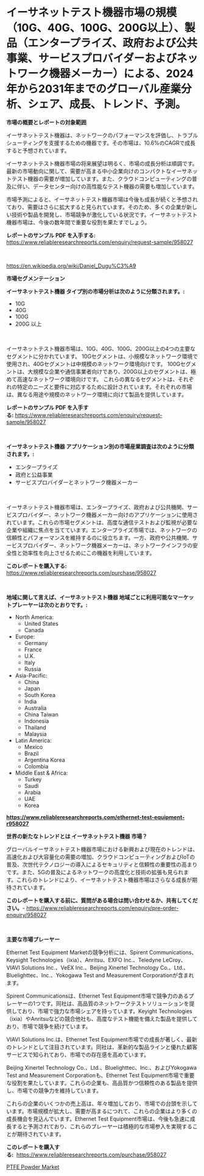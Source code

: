 <p><h1>イーサネットテスト機器市場の規模（10G、40G、100G、200G以上）、製品（エンタープライズ、政府および公共事業、サービスプロバイダーおよびネットワーク機器メーカー）による、2024年から2031年までのグローバル産業分析、シェア、成長、トレンド、予測。</h1></p><p><strong>市場の概要とレポートの対象範囲</strong></p>
<p><p>イーサネットテスト機器は、ネットワークのパフォーマンスを評価し、トラブルシューティングを支援するための機器です。その市場は、10.6%のCAGRで成長すると予想されています。</p><p>イーサネットテスト機器市場の将来展望は明るく、市場の成長分析は順調です。最新の市場動向に関して、需要が高まる中小企業向けのコンパクトなイーサネットテスト機器の需要が増加しています。また、クラウドコンピューティングの普及に伴い、データセンター向けの高性能なテスト機器の需要も増加しています。</p><p>市場予測によると、イーサネットテスト機器市場は今後も成長が続くと予想されており、需要はさらに拡大すると見られています。そのため、多くの企業が新しい技術や製品を開発し、市場競争が激化している状況です。イーサネットテスト機器市場は、今後の数年間で重要な役割を果たすでしょう。</p></p>
<p><strong>レポートのサンプル PDF を入手する:</strong> <a href="https://www.reliableresearchreports.com/enquiry/request-sample/958027">https://www.reliableresearchreports.com/enquiry/request-sample/958027</a></p>
<p>&nbsp;</p>
<p><a href="https://en.wikipedia.org/wiki/Daniel_Dugu%C3%A9">https://en.wikipedia.org/wiki/Daniel_Dugu%C3%A9</a></p>
<p><strong>市場セグメンテーション</strong></p>
<p><strong>イーサネットテスト機器 タイプ別の市場分析は次のように分類されます。:</strong></p>
<p><ul><li>10G</li><li>40G</li><li>100G</li><li>200G 以上</li></ul></p>
<p>&nbsp;</p>
<p><p>イーサネットテスト機器市場は、10G、40G、100G、200G以上の4つの主要なセグメントに分かれています。 10Gセグメントは、小規模なネットワーク環境で使用され、40Gセグメントは中規模のネットワーク環境向けです。 100Gセグメントは、大規模な企業や通信事業者向けであり、200G以上のセグメントは、極めて高速なネットワーク環境向けです。 これらの異なるセグメントは、それぞれの特定のニーズと要件に対応するために設計されています。それぞれの市場は、異なる用途や規模のネットワーク環境に向けて製品を提供しています。</p></p>
<p><strong>レポートのサンプル PDF を入手する:</strong>&nbsp;<a href="https://www.reliableresearchreports.com/enquiry/request-sample/958027">https://www.reliableresearchreports.com/enquiry/request-sample/958027</a></p>
<p>&nbsp;</p>
<p><strong> イーサネットテスト機器 アプリケーション別の市場産業調査は次のように分類されます。:</strong></p>
<p><ul><li>エンタープライズ</li><li>政府と公益事業</li><li>サービスプロバイダーとネットワーク機器メーカー</li></ul></p>
<p>&nbsp;</p>
<p><p>イーサネットテスト機器市場は、エンタープライズ、政府および公共機関、サービスプロバイダー、ネットワーク機器メーカー向けのアプリケーションに使用されています。これらの市場セグメントは、高度な通信テストおよび監視が必要な企業や組織に焦点を当てています。エンタープライズ市場では、ネットワークの信頼性とパフォーマンスを維持するのに役立ちます。一方、政府や公共機関、サービスプロバイダー、ネットワーク機器メーカーは、ネットワークインフラの安全性と効率性を向上させるためにこの機器を利用しています。</p></p>
<p><strong>このレポートを購入する:</strong>&nbsp; <a href="https://www.reliableresearchreports.com/purchase/958027">https://www.reliableresearchreports.com/purchase/958027</a></p>
<p>&nbsp;</p>
<p><strong>地域に関して言えば、イーサネットテスト機器 地域ごとに利用可能なマーケットプレーヤーは次のとおりです。:</strong></p>
<p><ul>
    <li>
        North America:
        <ul>
            <li>United States</li>
            <li>Canada</li>
        </ul>
    </li>
    <li>
        Europe:
        <ul>
            <li>Germany</li>
            <li>France</li>
            <li>U.K.</li>
            <li>Italy</li>
            <li>Russia</li>
        </ul>
    </li>
    <li>
        Asia-Pacific:
        <ul>
            <li>China</li>
            <li>Japan</li>
            <li>South Korea</li>
            <li>India</li>
            <li>Australia</li>
            <li>China Taiwan</li>
            <li>Indonesia</li>
            <li>Thailand</li>
            <li>Malaysia</li>
        </ul>
    </li>
    <li>
        Latin America:
        <ul>
            <li>Mexico</li>
            <li>Brazil</li>
            <li>Argentina Korea</li>
            <li>Colombia</li>
        </ul>
    </li>
    <li>
        Middle East & Africa:
        <ul>
            <li>Turkey</li>
            <li>Saudi</li>
            <li>Arabia</li>
            <li>UAE</li>
            <li>Korea</li>
        </ul>
    </li>
    </ul></p>
<p><strong><a href="https://www.reliableresearchreports.com/ethernet-test-equipment-r958027">https://www.reliableresearchreports.com/ethernet-test-equipment-r958027</a></strong>&nbsp;</p>
<p><strong>世界の新たなトレンドとは イーサネットテスト機器 市場？</strong></p>
<p><p>グローバルイーサネットテスト機器市場における新興および現在のトレンドは、高速化および大容量化の需要の増加、クラウドコンピューティングおよびIoTの普及、次世代テクノロジーの導入によるセキュリティと信頼性の重要性の高まりです。また、5Gの普及によるネットワークの高度化と技術の拡張も見られます。これらのトレンドにより、イーサネットテスト機器市場はさらなる成長が期待されています。</p></p>
<p><strong>このレポートを購入する前に、質問がある場合は問い合わせるか、共有してください。</strong>- <a href="https://www.reliableresearchreports.com/enquiry/pre-order-enquiry/958027">https://www.reliableresearchreports.com/enquiry/pre-order-enquiry/958027</a></p>
<p>&nbsp;</p>
<p><strong>主要な市場プレーヤー</strong></p>
<p><p>Ethernet Test Equipment Marketの競争分析には、Spirent Communications、Keysight Technologies（ixia）、Anritsu、EXFO Inc.、Teledyne LeCroy、VIAVI Solutions Inc.、VeEX Inc.、Beijing Xinertel Technology Co.、Ltd.、Bluelighttec、Inc.、Yokogawa Test and Measurement Corporationが含まれます。</p><p>Spirent Communicationsは、Ethernet Test Equipment市場で競争力のあるプレーヤーの1つです。同社は、高品質のネットワークテストソリューションを提供しており、市場で強力な市場シェアを持っています。Keyight Technologies（ixia）やAnritsuなどの競合他社も、高度なテスト機能を備えた製品を提供しており、市場で競争を続けています。</p><p>VIAVI Solutions Inc.は、Ethernet Test Equipment市場での成長が著しく、最新のトレンドとして注目されています。同社は、革新的な製品ラインと優れた顧客サービスで知られており、市場での存在感を高めています。</p><p>Beijing Xinertel Technology Co.、Ltd.、Bluelighttec、Inc.、およびYokogawa Test and Measurement Corporationも、Ethernet Test Equipment市場で重要な役割を果たしています。これらの企業も、高品質かつ信頼性のある製品を提供し、市場での競争力を維持しています。</p><p>これらの企業のいくつかの売上高は、年々増加しており、市場での台頭を示しています。市場規模が拡大し、需要が高まるにつれて、これらの企業はより多くの成長機会を見込んでいます。Ethernet Test Equipment市場は、今後も急速に成長すると予測されており、これらのプレーヤーは積極的な市場参入を実現することが期待されています。</p></p>
<p><strong>このレポートを購入する:</strong>&nbsp;&nbsp;<a href="https://www.reliableresearchreports.com/purchase/958027">https://www.reliableresearchreports.com/purchase/958027</a></p>
<p><p><a href="https://github.com/staberhelen84/Market-Research-Report-List-1/blob/main/ptfe-powder-market.md">PTFE Powder Market</a></p></p>